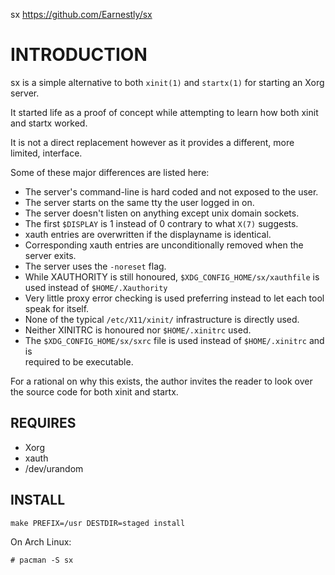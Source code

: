 sx <https://github.com/Earnestly/sx>

# INTRODUCTION

  sx is a simple alternative to both `xinit(1)` and `startx(1)` for starting
  an Xorg server.

  It started life as a proof of concept while attempting to learn how both
  xinit and startx worked.

  It is not a direct replacement however as it provides a different, more
  limited, interface.

  Some of these major differences are listed here:

  * The server's command-line is hard coded and not exposed to the user.
  * The server starts on the same tty the user logged in on.
  * The server doesn't listen on anything except unix domain sockets.
  * The first `$DISPLAY` is 1 instead of 0 contrary to what `X(7)` suggests.
  * xauth entries are overwritten if the displayname is identical.
  * Corresponding xauth entries are unconditionally removed when the server exits.
  * The server uses the `-noreset` flag.
  * While XAUTHORITY is still honoured, `$XDG_CONFIG_HOME/sx/xauthfile` is\
    used instead of `$HOME/.Xauthority`
  * Very little proxy error checking is used preferring instead to let each tool speak for itself.
  * None of the typical `/etc/X11/xinit/` infrastructure is directly used.
  * Neither XINITRC is honoured nor `$HOME/.xinitrc` used.
  * The `$XDG_CONFIG_HOME/sx/sxrc` file is used instead of `$HOME/.xinitrc` and is\
    required to be executable.

  For a rational on why this exists, the author invites the reader to look
  over the source code for both xinit and startx.

## REQUIRES

  * Xorg
  * xauth
  * /dev/urandom

## INSTALL

  `make PREFIX=/usr DESTDIR=staged install`

  On Arch Linux:
  
  `# pacman -S sx`
